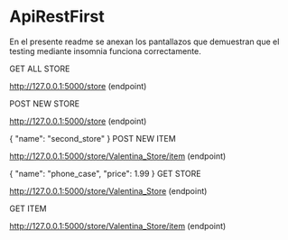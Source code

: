 # ApiRestFirst

En el presente readme se anexan los pantallazos que demuestran que el testing mediante insomnia funciona correctamente. 

GET ALL STORE



http://127.0.0.1:5000/store (endpoint)

POST NEW STORE



http://127.0.0.1:5000/store (endpoint)

{
	"name": "second_store"
}
POST NEW ITEM 



http://127.0.0.1:5000/store/Valentina_Store/item (endpoint)

{
	"name": "phone_case",
	"price": 1.99
}
GET STORE



http://127.0.0.1:5000/store/Valentina_Store (endpoint)

GET ITEM 


http://127.0.0.1:5000/store/Valentina_Store/item (endpoint)

